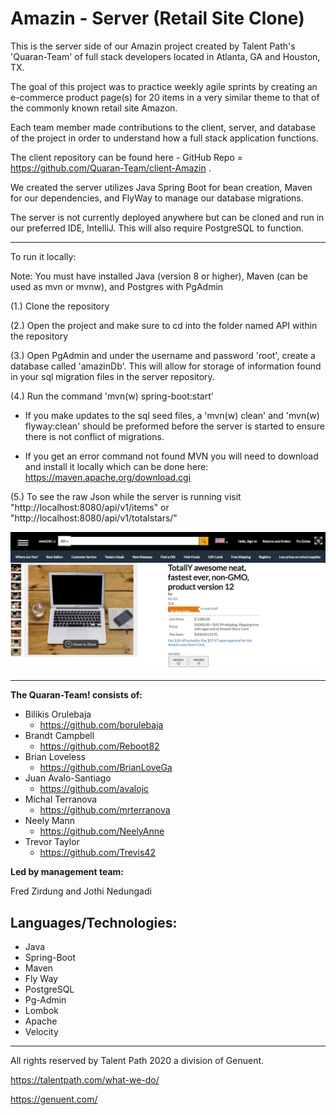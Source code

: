 # **Amazin - Server (Retail Site Clone)**

This is the server side of our Amazin project created by Talent Path's 'Quaran-Team' of full stack developers located in Atlanta, GA and Houston, TX.

The goal of this project was to practice weekly agile sprints by creating an e-commerce product page(s) for 20 items in a very similar theme to that of the commonly known retail site Amazon.

Each team member made contributions to the client, server, and database of the project in order to understand how a full stack application functions.

The client repository can be found here _-_ GitHub Repo = https://github.com/Quaran-Team/client-Amazin .

We created the server utilizes Java Spring Boot for bean creation, Maven for our dependencies, and FlyWay to manage our database migrations. 

The server is not currently deployed anywhere but can be cloned and run in our preferred IDE, IntelliJ. This will also require PostgreSQL to function.

---

To run it locally:

Note: You must have installed Java (version 8 or higher), Maven (can be used as mvn or mvnw), and Postgres with PgAdmin

(1.) Clone the repository

(2.) Open the project and make sure to cd into the folder named API within the repository

(3.) Open PgAdmin and under the username and password 'root', create a database called 'amazinDb'. This will allow for storage of information found in your sql migration files in the server repository.

(4.) Run the command 'mvn(w) spring-boot:start'

 - If you make updates to the sql seed files, a 'mvn(w) clean' and 'mvn(w) flyway:clean' should be preformed before the server is started to ensure there is not conflict of migrations.

 - If you get an error command not found MVN you will need to download and install it locally which can be done here: https://maven.apache.org/download.cgi

(5.) To see the raw Json while the server is running visit "http://localhost:8080/api/v1/items" or "http://localhost:8080/api/v1/totalstars/"

![alt text](https://github.com/Quaran-Team/client-Amazin/blob/master/amazinscreen.JPG "Screen shot from the Amazin' App mock e-commerce site")

---

**The Quaran-Team! consists of:**

- Bilikis Orulebaja
  - https://github.com/borulebaja
- Brandt Campbell
  - https://github.com/Reboot82
- Brian Loveless
  - https://github.com/BrianLoveGa
- Juan Avalo-Santiago
  - https://github.com/avalojc
- Michal Terranova
  - https://github.com/mrterranova
- Neely Mann
  - https://github.com/NeelyAnne
- Trevor Taylor
  - https://github.com/Trevis42

**Led by management team:**

Fred Zirdung and Jothi Nedungadi

## **Languages/Technologies:**

- Java
- Spring-Boot
- Maven
- Fly Way
- PostgreSQL
- Pg-Admin
- Lombok
- Apache
- Velocity

---

All rights reserved by Talent Path 2020
a division of Genuent.

https://talentpath.com/what-we-do/

https://genuent.com/
